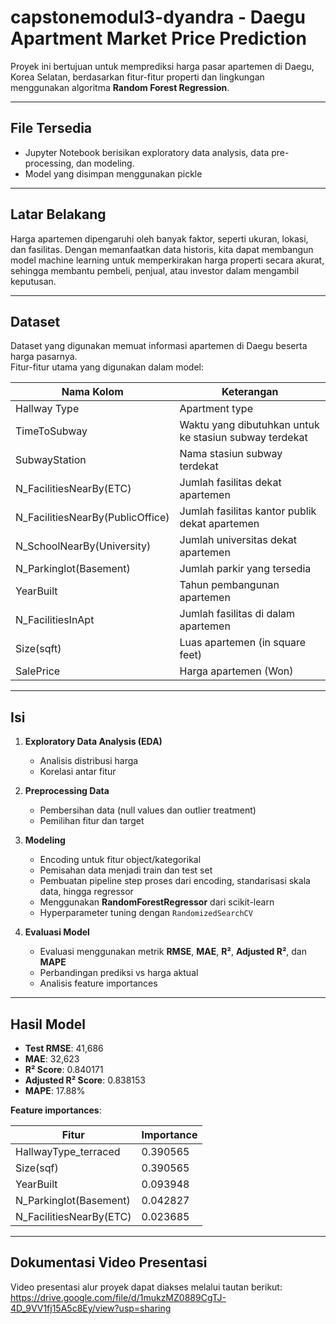 # capstonemodul3-dyandra - Daegu Apartment Market Price Prediction
Proyek ini bertujuan untuk memprediksi harga pasar apartemen di Daegu, Korea Selatan, berdasarkan fitur-fitur properti dan lingkungan menggunakan algoritma **Random Forest Regression**.

---

## File Tersedia
- Jupyter Notebook berisikan exploratory data analysis, data pre-processing, dan modeling.
- Model yang disimpan menggunakan pickle

---

## Latar Belakang
Harga apartemen dipengaruhi oleh banyak faktor, seperti ukuran, lokasi, dan fasilitas. Dengan memanfaatkan data historis, kita dapat membangun model machine learning untuk memperkirakan harga properti secara akurat, sehingga membantu pembeli, penjual, atau investor dalam mengambil keputusan.

---

## Dataset
Dataset yang digunakan memuat informasi apartemen di Daegu beserta harga pasarnya.  
Fitur-fitur utama yang digunakan dalam model:

| **Nama Kolom** | **Keterangan** |
| --- | --- |
| Hallway Type | Apartment type |
| TimeToSubway | Waktu yang dibutuhkan untuk ke stasiun subway terdekat |
| SubwayStation | Nama stasiun subway terdekat |
| N_FacilitiesNearBy(ETC) | Jumlah fasilitas dekat apartemen |
| N_FacilitiesNearBy(PublicOffice) | Jumlah fasilitas kantor publik dekat apartemen |
| N_SchoolNearBy(University) | Jumlah universitas dekat apartemen |
| N_Parkinglot(Basement) | Jumlah parkir yang tersedia |
| YearBuilt | Tahun pembangunan apartemen |
| N_FacilitiesInApt | Jumlah fasilitas di dalam apartemen |
| Size(sqft) | Luas apartemen (in square feet) |
| SalePrice | Harga apartemen (Won) |

---

## Isi

1. **Exploratory Data Analysis (EDA)**  
   - Analisis distribusi harga  
   - Korelasi antar fitur  

2. **Preprocessing Data**
   - Pembersihan data (null values dan outlier treatment)
   - Pemilihan fitur dan target

4. **Modeling**
   - Encoding untuk fitur object/kategorikal   
   - Pemisahan data menjadi train dan test set
   - Pembuatan pipeline step proses dari encoding, standarisasi skala data, hingga regressor
   - Menggunakan **RandomForestRegressor** dari scikit-learn  
   - Hyperparameter tuning dengan `RandomizedSearchCV`  

6. **Evaluasi Model**
   - Evaluasi menggunakan metrik **RMSE**, **MAE**, **R²**, **Adjusted R²**, dan **MAPE**
   - Perbandingan prediksi vs harga aktual  
   - Analisis feature importances

---

## Hasil Model

- **Test RMSE**: 41,686
- **MAE**: 32,623
- **R² Score**: 0.840171
- **Adjusted R² Score**: 0.838153
- **MAPE**: 17.88%

**Feature importances**:

| Fitur | Importance |
|-------|------------|
| HallwayType_terraced | 0.390565 |
| Size(sqf) | 0.390565 |
| YearBuilt | 0.093948 |
| N_Parkinglot(Basement) | 0.042827 |
| N_FacilitiesNearBy(ETC) | 0.023685 |

---

## Dokumentasi Video Presentasi

Video presentasi alur proyek dapat diakses melalui tautan berikut:
https://drive.google.com/file/d/1mukzMZ0889CgTJ-4D_9VV1fj15A5c8Ey/view?usp=sharing
